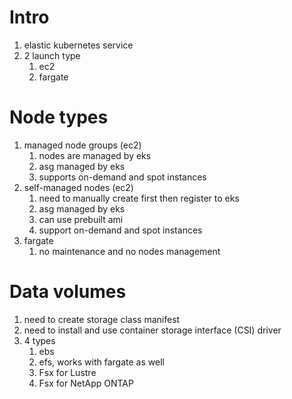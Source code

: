 # Intro
1. elastic kubernetes service
1. 2 launch type
    1. ec2
    1. fargate

# Node types
1. managed node groups (ec2)
    1. nodes are managed by eks
    1. asg managed by eks
    1. supports on-demand and spot instances
1. self-managed nodes (ec2)
    1. need to manually create first then register to eks
    1. asg managed by eks
    1. can use prebuilt ami
    1. support on-demand and spot instances
1. fargate
    1. no maintenance and no nodes management

# Data volumes
1. need to create storage class manifest
1. need to install and use container storage interface (CSI) driver
1. 4 types
    1. ebs
    1. efs, works with fargate as well
    1. Fsx for Lustre
    1. Fsx for NetApp ONTAP
